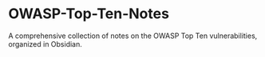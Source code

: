 # OWASP-Top-Ten-Notes
A comprehensive collection of notes on the OWASP Top Ten vulnerabilities, organized in Obsidian.
